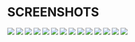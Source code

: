 # SCREENSHOTS

<img src="./screenshots/Screenshot (247).png"/>
<img src="./screenshots/Screenshot (248).png"/>
<img src="./screenshots/Screenshot (249).png"/>
<img src="./screenshots/Screenshot (250).png"/>
<img src="./screenshots/Screenshot (251).png"/>
<img src="./screenshots/Screenshot (252).png"/>
<img src="./screenshots/Screenshot (253).png"/>
<img src="./screenshots/Screenshot (254).png"/>
<img src="./screenshots/Screenshot (255).png"/>
<img src="./screenshots/Screenshot (256).png"/>
<img src="./screenshots/Screenshot (257).png"/>
<img src="./screenshots/Screenshot (258).png"/>
<img src="./screenshots/Screenshot (259).png"/>
<img src="./screenshots/Screenshot (260).png"/>
